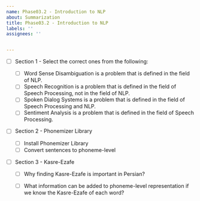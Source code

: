 ```yaml
---
name: Phase03.2 - Introduction to NLP
about: Summarization
title: Phase03.2 - Introduction to NLP
labels: ''
assignees: ''


---
```


- [ ] Section 1 - Select the correct ones from the following:

  - [ ] Word Sense Disambiguation is a problem that is defined in the field of NLP.
  - [ ] Speech Recognition is a problem that is defined in the field of Speech Processing, not in the field of NLP.
  - [ ] Spoken Dialog Systems is a problem that is defined in the field of Speech Processing and NLP.
  - [ ] Sentiment Analysis is a problem that is defined in the field of Speech Processing.

- [ ] Section 2 - Phonemizer Library

  - [ ] Install Phonemizer Library
  - [ ] Convert sentences to phoneme-level 

- [ ] Section 3 - Kasre-Ezafe

  - [ ] Why finding Kasre-Ezafe is important in Persian?
  - [ ] What information can be added to phoneme-level representation if we know the Kasre-Ezafe of each word? 

  

  

